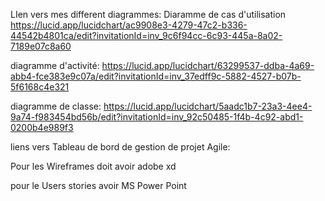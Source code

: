 LIen vers mes different diagrammes:
Diaramme de cas d'utilisation
https://lucid.app/lucidchart/ac9908e3-4279-47c2-b336-44542b4801ca/edit?invitationId=inv_9c6f94cc-6c93-445a-8a02-7189e07c8a60

diagramme d'activité:
https://lucid.app/lucidchart/63299537-ddba-4a69-abb4-fce383e9c07a/edit?invitationId=inv_37edff9c-5882-4527-b07b-5f6168c4e321

diagramme de classe:
https://lucid.app/lucidchart/5aadc1b7-23a3-4ee4-9a74-f983454bd56b/edit?invitationId=inv_92c50485-1f4b-4c92-abd1-0200b4e989f3

liens vers Tableau de bord de gestion de projet Agile:



Pour les Wireframes doit avoir adobe xd

pour le Users stories avoir MS Power Point
